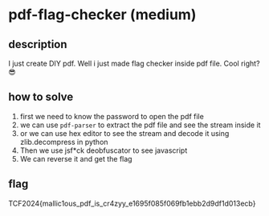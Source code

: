 # pdf-flag-checker (medium)

## description

I just create DIY pdf. Well i just made flag checker inside pdf file. Cool right? 😎 

## how to solve

1. first we need to know the password to open the pdf file
2. we can use `pdf-parser` to extract the pdf file and see the stream inside it
3. or we can use hex editor to see the stream and decode it using zlib.decompress in python
4. Then we use jsf*ck deobfuscator to see javascript
5. We can reverse it and get the flag

## flag

TCF2024{mallic1ous_pdf_is_cr4zyy_e1695f085f069fb1ebb2d9df1d013ecb}